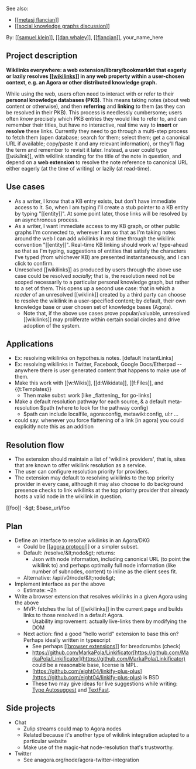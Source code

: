 See also:

- [[[metasj flancian](http://anagora.org/go/metasj-flancian)]]
- [[[social knowledge graphs discussion](http://anagora.org/node/social-knowledge-graph-discussion)]]

By: [[[samuel klein](http://anagora.org/node/samuel-klein)]], [[[dan whaley](http://anagora.org/node/dan-whaley)]], [[[flancian](http://anagora.org/node/flancian)]], your\_name\_here

## Project description

**Wikilinks everywhere: a web extension/library/bookmarklet that eagerly or lazily resolves [[**[**wikilinks**](http://anagora.org/node/wikilinks)**]] in any web property within a user-chosen context, e.g. an Agora or other distributed knowledge graph.**

While using the web, users often need to interact with or refer to their **personal knowledge databases (PKB)**. This means taking notes (about web content or otherwise), and then **referring** and **linking** to them (as they can be resolved in their PKB). This process is needlessly cumbersome; users often _know_ precisely which PKB entries they would like to refer to, and can remember their titles, but have no interactive, real time way to **insert** or **resolve** these links. Currently they need to go through a multi-step process to fetch them (open database; search for them; select them; get a canonical URL if available; copy/paste it and any relevant information), or they&#39;ll flag the term and remember to revisit it later. Instead, a user could type [[_wikilink_]], with wikilink standing for the title of the note in question, and depend on a **web extension** to resolve the note reference to canonical URL either eagerly (at the time of writing) or lazily (at read-time).

## Use cases

- As a writer, I know that a KB entry exists, but don't have immediate access to it. So, when I am typing I&#39;ll create a stub pointer to a KB entity by typing "[[entity]]". At some point later, those links will be resolved by an asynchronous process.
- As a writer, I want immediate access to my KB graph, or other public graphs I&#39;m connected to, wherever I am so that as I&#39;m taking notes around the web I can add wikilinks in real time through the wikilink convention &quot;[[entity]]&quot;. Real-time KB linking should work w/ type-ahead so that as I&#39;m typing, suggestions of entities that satisfy the characters I&#39;ve typed (from whichever KB) are presented instantaneously, and I can click to confirm.
- Unresolved [[wikilinks]] as produced by users through the above use case could be resolved _socially_; that is, the resolution need not be scoped necessarily to a particular personal knowledge graph, but rather to a set of them. This opens up a second use case: that in which a _reader_ of an unresolved [[wiklink]] created by a third party can choose to resolve the wikilink in a user-specified content; by default, their own knowledge base or user chosen set of knowledge bases (Agora).
  - Note that, if the above use cases prove popular/valuable, unresolved [[wikilinks]] may proliferate within certain social circles and drive adoption of the system.

## Applications

- Ex: resolving wikilinks on hypothes.is notes. [default InstantLinks]
- Ex: resolving wikilinks in Twitter, Facebook, Google Docs/Etherpad -- anywhere there is user generated content that happens to make use of them.
- Make this work with [[w:Wikis]], [[d:Wikidata]], [[f:Files]], and {{t:Templates}}
  - Then make subst: work [like \_flattening\_ for go-links]
- Make a default resolution pathway for each source, &amp;
 a default meta-resolution $path (where to look for the pathway config)
  - $path can include localfile, agora:config, metawiki:config, ul:r ...
- could say: whenever you force flattening of a link [in agora] you could explicitly note this as an addition

## Resolution flow

- The extension should maintain a list of &#39;wikilink providers&#39;, that is, sites that are known to offer wikilink resolution as a service.
- The user can configure resolution priority for providers.
- The extension may default to resolving wikilinks to the top priority provider in every case, although it may also choose to do background presence checks to link wikilinks at the top priority provider that already hosts a valid node in the wikilink in question.

[[foo]] -\&gt; $base\_url/foo

## Plan

- Define an interface to resolve wikilinks in an Agora/DKG
  - Could be [[[agora protocol](http://anagora.org/go/agora-protocol)]] or a simpler subset.
  - Default: /resolve/\&lt;node\&gt; returns:
    - Json with node information, including canonical URL (to point the wikilink to) and perhaps optimally full node information (like number of subnodes, content) to inline as the client sees fit.
  - Alternative: /api/v0/node/\&lt;node\&gt;
- Implement interface as per the above
  - Estimate: ~2h
- Write a browser extension that resolves wikilinks in a given Agora using the above
  - MVP: fetches the list of [[wikilinks]] in the current page and builds links to those resolved in a default Agora.
    - Usability improvement: actually live-links them by modifying the DOM
  - Next action: find a good &quot;hello world&quot; extension to base this on? Perhaps ideally written in typescript
    - See perhaps [[[browser extensions](http://anagora.org/node/browser-extension)]] for breadcrumbs (check)
    - https://github.com/MarkaPola/Linkificator[https://github.com/MarkaPola/Linkificator](https://github.com/MarkaPola/Linkificator) could be a reasonable base, license is MPL.
    - [https://github.com/eight04/linkify-plus-plus](https://github.com/eight04/linkify-plus-plus) is BSD
    - These two may give ideas for live suggestions while writing: [Type Autosuggest](https://addons.mozilla.org/en-US/firefox/addon/type-autosuggest/) and [TextFast](https://addons.mozilla.org/en-US/firefox/addon/textfast/).

## Side projects

- Chat
  - Zulip streams could map to Agora nodes
  - Related because it&#39;s another type of wikilink integration adapted to a particular website
  - Make use of the magic-hat node-resolution that&#39;s trustworthy.
- Twitter
  - See anagora.org/node/agora-twitter-integration